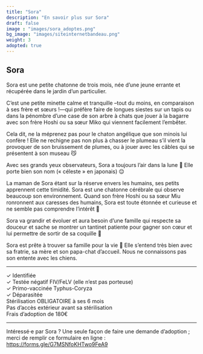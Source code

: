 ```yaml
---
title: "Sora"
description: "En savoir plus sur Sora"
draft: false
image : "images/sora_adoptes.png"
bg_image: "images/siteinternetbandeau.png"
weight: 3
adopted: true
---
```


## Sora 
Sora est une petite chatonne de trois mois, née d’une jeune errante et récupérée dans le jardin d’un particulier.

C’est une petite minette calme et tranquille –tout du moins, en comparaison à ses frère et sœurs !—qui préfère faire de longues siestes sur un tapis ou dans la pénombre d’une case de son arbre à chats que jouer à la bagarre avec son frère Hoshi ou sa sœur Miko qui viennent facilement l’embêter.

Cela dit, ne la méprenez pas pour le chaton angélique que son minois lui confère ! Elle ne rechigne pas non plus à chasser le plumeau s’il vient la provoquer de son bruissement de plumes, ou à jouer avec les câbles qui se présentent à son museau 😼

Avec ses grands yeux observateurs, Sora a toujours l’air dans la lune 🌙 Elle porte bien son nom (« céleste » en japonais) 😌

La maman de Sora étant sur la réserve envers les humains, ses petits apprennent cette timidité. Sora est une chatonne cérébrale qui observe beaucoup son environnement. Quand son frère Hoshi ou sa sœur Miu ronronnent aux caresses des humains, Sora est toute étonnée et curieuse et ne semble pas comprendre l’intérêt 🧐

Sora va grandir et évoluer et aura besoin d’une famille qui respecte sa douceur et sache se montrer un tantinet patiente pour gagner son cœur et lui permettre de sortir de sa coquille 🐣

Sora est prête à trouver sa famille pour la vie 💖 Elle s’entend très bien avec sa fratrie, sa mère et son papa-chat d’accueil. Nous ne connaissons pas son entente avec les chiens.
__________

✓ Identifiée \
✓ Testée négatif FIV/FeLV (elle n’est pas porteuse) \
✓ Primo-vaccinée Typhus-Coryza \
✓ Déparasitée \
Stérilisation OBLIGATOIRE à ses 6 mois \
Pas d’accès extérieur avant sa stérilisation \
Frais d’adoption de 180€
__________

Intéressé·e par Sora ? Une seule façon de faire une demande d’adoption ; merci de remplir ce formulaire en ligne : https://forms.gle/G7MSNfoKHTwo9FeA9